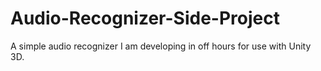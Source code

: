 # Audio-Recognizer-Side-Project
A simple audio recognizer I am developing in off hours for use with Unity 3D. 
